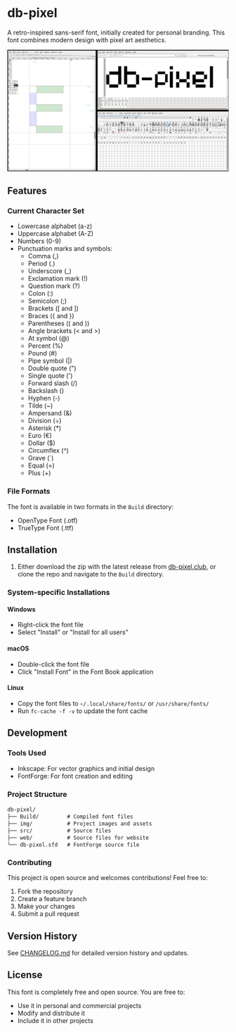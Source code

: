 # db-pixel

A retro-inspired sans-serif font, initially created for personal branding. This font combines modern design with pixel art aesthetics.

![header](./img/header.png)

## Features

### Current Character Set
- Lowercase alphabet (a-z)
- Uppercase alphabet (A-Z)
- Numbers (0-9)
- Punctuation marks and symbols:
  - Comma (,)
  - Period (.)
  - Underscore (_)
  - Exclamation mark (!)
  - Question mark (?)
  - Colon (:)
  - Semicolon (;)
  - Brackets ([ and ])
  - Braces ({ and })
  - Parentheses (( and ))
  - Angle brackets (< and >)
  - At symbol (@)
  - Percent (%)
  - Pound (#)
  - Pipe symbol (|)
  - Double quote (")
  - Single quote (')
  - Forward slash (/)
  - Backslash (\)
  - Hyphen (-)
  - Tilde (~)
  - Ampersand (&)
  - Division (÷)
  - Asterisk (*)
  - Euro (€)
  - Dollar ($)
  - Circumflex (^)
  - Grave (`)
  - Equal (=)
  - Plus (+)

### File Formats
The font is available in two formats in the `Build` directory:
- OpenType Font (.otf)
- TrueType Font (.ttf)

## Installation

1. Either download the zip with the latest release from [db-pixel.club](https://www.db-pixel.club/db-pixel.zip), or clone the repo and navigate to the `Build` directory.

### System-specific Installations

#### Windows
- Right-click the font file
- Select "Install" or "Install for all users"

#### macOS
- Double-click the font file
- Click "Install Font" in the Font Book application

#### Linux
- Copy the font files to `~/.local/share/fonts/` or `/usr/share/fonts/`
- Run `fc-cache -f -v` to update the font cache

## Development

### Tools Used
- Inkscape: For vector graphics and initial design
- FontForge: For font creation and editing

### Project Structure
```
db-pixel/
├── Build/         # Compiled font files
├── img/           # Project images and assets
├── src/           # Source files
├── web/           # Source files for website
└── db-pixel.sfd   # FontForge source file
```

### Contributing
This project is open source and welcomes contributions! Feel free to:
1. Fork the repository
2. Create a feature branch
3. Make your changes
4. Submit a pull request

## Version History

See [CHANGELOG.md](CHANGELOG.md) for detailed version history and updates.

## License

This font is completely free and open source. You are free to:
- Use it in personal and commercial projects
- Modify and distribute it
- Include it in other projects
